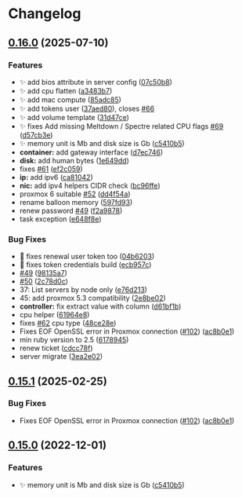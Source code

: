# Changelog

## [0.16.0](https://github.com/ATIX-AG/fog-proxmox/compare/v0.15.1...v0.16.0) (2025-07-10)


### Features

* :sparkles: add bios attribute in server config ([07c50b8](https://github.com/ATIX-AG/fog-proxmox/commit/07c50b8a213d5079ad657b38cd69b02f6bc66fcf))
* :sparkles: add cpu flatten ([a3483b7](https://github.com/ATIX-AG/fog-proxmox/commit/a3483b7ac618aaa86e282ce89dd630c325675c52))
* :sparkles: add mac compute ([85adc85](https://github.com/ATIX-AG/fog-proxmox/commit/85adc855c574010a6192155bf59bf3f761574243))
* :sparkles: add tokens user ([37aed80](https://github.com/ATIX-AG/fog-proxmox/commit/37aed80e5630b4916a93cbb49613a920a734182b)), closes [#66](https://github.com/ATIX-AG/fog-proxmox/issues/66)
* :sparkles: add volume template ([31d47ce](https://github.com/ATIX-AG/fog-proxmox/commit/31d47ce36b41a3bafd56c22369ce634432d8a0f5))
* :sparkles: fixes Add missing Meltdown / Spectre related CPU flags [#69](https://github.com/ATIX-AG/fog-proxmox/issues/69) ([d57cb3e](https://github.com/ATIX-AG/fog-proxmox/commit/d57cb3edadcd6833eeed4923ea7e6eceefb3196e))
* :sparkles: memory unit is Mb and disk size is Gb ([c5410b5](https://github.com/ATIX-AG/fog-proxmox/commit/c5410b5c79ed59a89bb4f0f2188613cbcc6a8f11))
* **container:** add gateway interface ([d7ec746](https://github.com/ATIX-AG/fog-proxmox/commit/d7ec746abe73a4f3165f189ada5b3159afa0dc13))
* **disk:** add human bytes ([1e649dd](https://github.com/ATIX-AG/fog-proxmox/commit/1e649ddf01e7ce9580db3fccbe723bea83fccde6))
* fixes [#61](https://github.com/ATIX-AG/fog-proxmox/issues/61) ([ef2c059](https://github.com/ATIX-AG/fog-proxmox/commit/ef2c059546536c7e9bc134d97ec86e33b1759298))
* **ip:** add ipv6 ([ca81042](https://github.com/ATIX-AG/fog-proxmox/commit/ca81042a6acaf56323dc921ef61a53d130310a82))
* **nic:** add ipv4 helpers CIDR check ([bc96ffe](https://github.com/ATIX-AG/fog-proxmox/commit/bc96ffe4f0e062976a489396a00ab3ba65d8eb5c))
* proxmox 6 suitable [#52](https://github.com/ATIX-AG/fog-proxmox/issues/52) ([dd4f54a](https://github.com/ATIX-AG/fog-proxmox/commit/dd4f54abeca53c87f23a120800d2783f85500b00))
* rename balloon memory ([597fd93](https://github.com/ATIX-AG/fog-proxmox/commit/597fd93f9a2c89f79b59fcce5892ddf271b9cb00))
* renew password [#49](https://github.com/ATIX-AG/fog-proxmox/issues/49) ([f2a9878](https://github.com/ATIX-AG/fog-proxmox/commit/f2a9878a1676348477c2ef45dcab773022f15a45))
* task exception ([e648f8e](https://github.com/ATIX-AG/fog-proxmox/commit/e648f8e2e06707ea204cc768b3ae572f33c104ab))


### Bug Fixes

* :bug: fixes renewal user token too ([04b6203](https://github.com/ATIX-AG/fog-proxmox/commit/04b6203d3bc86af640e3530727ab5c06183b4c11))
* :bug: fixes token credentials build ([ecb957c](https://github.com/ATIX-AG/fog-proxmox/commit/ecb957c375b5c6d8bc5cab3ffb92efc53218de7a))
* [#49](https://github.com/ATIX-AG/fog-proxmox/issues/49) ([98135a7](https://github.com/ATIX-AG/fog-proxmox/commit/98135a70da8977719a3d0e4b8e6cdd52ca0d0dff))
* [#50](https://github.com/ATIX-AG/fog-proxmox/issues/50) ([2c78d0c](https://github.com/ATIX-AG/fog-proxmox/commit/2c78d0cb7639efdd9267fc797594c9c6d9a3ffb5))
* 37: List servers by node only ([e76d213](https://github.com/ATIX-AG/fog-proxmox/commit/e76d213f7af6c9497ee980be63d756f25a359344))
* 45: add proxmox 5.3 compatibility ([2e8be02](https://github.com/ATIX-AG/fog-proxmox/commit/2e8be02892e8a776e33b48f130f097ffc2f0da4a))
* **controller:** fix extract value with column ([d61bf1b](https://github.com/ATIX-AG/fog-proxmox/commit/d61bf1b6bed8b513db6a01b587ebb6f494c9f2b3))
* cpu helper ([61964e8](https://github.com/ATIX-AG/fog-proxmox/commit/61964e80b9d410e59535547178b974c398853963))
* fixes [#62](https://github.com/ATIX-AG/fog-proxmox/issues/62) cpu type ([48ce28e](https://github.com/ATIX-AG/fog-proxmox/commit/48ce28e3f4a62ea202c0dd511e026e502133a084))
* Fixes EOF OpenSSL error in Proxmox connection ([#102](https://github.com/ATIX-AG/fog-proxmox/issues/102)) ([ac8b0e1](https://github.com/ATIX-AG/fog-proxmox/commit/ac8b0e11a39da6b19703b4f4507edf19486899ba))
* min ruby version to 2.5 ([6178945](https://github.com/ATIX-AG/fog-proxmox/commit/6178945830d2232590ffae747b014e8fe66c81ef))
* renew ticket ([cdcc78f](https://github.com/ATIX-AG/fog-proxmox/commit/cdcc78f21394d4c4ac309a278019e3f8a504a8d9))
* server migrate ([3ea2e02](https://github.com/ATIX-AG/fog-proxmox/commit/3ea2e029132b15cded1aa6bd971dd3a888ef8a17))

## [0.15.1](https://github.com/fog/fog-proxmox/compare/v0.15.0...v0.15.1) (2025-02-25)


### Bug Fixes

* Fixes EOF OpenSSL error in Proxmox connection ([#102](https://github.com/fog/fog-proxmox/issues/102)) ([ac8b0e1](https://github.com/fog/fog-proxmox/commit/ac8b0e11a39da6b19703b4f4507edf19486899ba))

## [0.15.0](https://github.com/fog/fog-proxmox/compare/v0.14.0...v0.15.0) (2022-12-01)


### Features

* :sparkles: memory unit is Mb and disk size is Gb ([c5410b5](https://github.com/fog/fog-proxmox/commit/c5410b5c79ed59a89bb4f0f2188613cbcc6a8f11))
